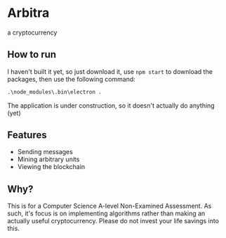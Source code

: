 # Arbitra

a cryptocurrency

## How to run

I haven't built it yet, so just download it, use `npm start` to download the packages, then use the following command:

```cmd
.\node_modules\.bin\electron .
```

The application is under construction, so it doesn't actually do anything (yet)

## Features

- Sending messages
- Mining arbitrary units
- Viewing the blockchain

## Why?

This is for a Computer Science A-level Non-Examined Assessment. As such, it's focus is on implementing algorithms rather than making an actually useful cryptocurrency. Please do not invest your life savings into this.